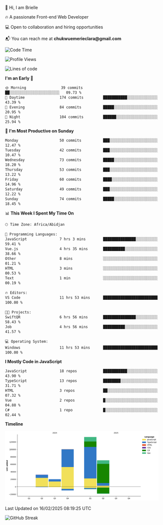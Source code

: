 <div align="left">
  <p>👋 Hi, I am Brielle</p>
  <p>🔥 A passionate Front-end Web Developer</p>
  <p>💻 Open to collaboration and hiring opportunities</p>
  <p>📬 You can reach me at <strong>chukwuemerieclara@gmail.com</strong></p>
</div>


 
 <!--START_SECTION:waka-->
![Code Time](http://img.shields.io/badge/Code%20Time-482%20hrs%204%20mins-blue)

![Profile Views](http://img.shields.io/badge/Profile%20Views-0-blue)

![Lines of code](https://img.shields.io/badge/From%20Hello%20World%20I%27ve%20Written-292.0%20thousand%20lines%20of%20code-blue)

**I'm an Early 🐤** 

```text
🌞 Morning                39 commits          ██░░░░░░░░░░░░░░░░░░░░░░░   09.73 % 
🌆 Daytime                174 commits         ███████████░░░░░░░░░░░░░░   43.39 % 
🌃 Evening                84 commits          █████░░░░░░░░░░░░░░░░░░░░   20.95 % 
🌙 Night                  104 commits         ██████░░░░░░░░░░░░░░░░░░░   25.94 % 
```
📅 **I'm Most Productive on Sunday** 

```text
Monday                   50 commits          ███░░░░░░░░░░░░░░░░░░░░░░   12.47 % 
Tuesday                  42 commits          ███░░░░░░░░░░░░░░░░░░░░░░   10.47 % 
Wednesday                73 commits          █████░░░░░░░░░░░░░░░░░░░░   18.20 % 
Thursday                 53 commits          ███░░░░░░░░░░░░░░░░░░░░░░   13.22 % 
Friday                   60 commits          ████░░░░░░░░░░░░░░░░░░░░░   14.96 % 
Saturday                 49 commits          ███░░░░░░░░░░░░░░░░░░░░░░   12.22 % 
Sunday                   74 commits          █████░░░░░░░░░░░░░░░░░░░░   18.45 % 
```


📊 **This Week I Spent My Time On** 

```text
🕑︎ Time Zone: Africa/Abidjan

💬 Programming Languages: 
JavaScript               7 hrs 3 mins        ███████████████░░░░░░░░░░   59.41 % 
Vue.js                   4 hrs 35 mins       ██████████░░░░░░░░░░░░░░░   38.66 % 
Other                    8 mins              ░░░░░░░░░░░░░░░░░░░░░░░░░   01.21 % 
HTML                     3 mins              ░░░░░░░░░░░░░░░░░░░░░░░░░   00.53 % 
Text                     1 min               ░░░░░░░░░░░░░░░░░░░░░░░░░   00.19 % 

🔥 Editors: 
VS Code                  11 hrs 53 mins      █████████████████████████   100.00 % 

🐱‍💻 Projects: 
SwiftQR                  6 hrs 56 mins       ███████████████░░░░░░░░░░   58.43 % 
Job                      4 hrs 56 mins       ██████████░░░░░░░░░░░░░░░   41.57 % 

💻 Operating System: 
Windows                  11 hrs 53 mins      █████████████████████████   100.00 % 
```

**I Mostly Code in JavaScript** 

```text
JavaScript               18 repos            ███████████░░░░░░░░░░░░░░   43.90 % 
TypeScript               13 repos            ████████░░░░░░░░░░░░░░░░░   31.71 % 
HTML                     3 repos             ██░░░░░░░░░░░░░░░░░░░░░░░   07.32 % 
Vue                      2 repos             █░░░░░░░░░░░░░░░░░░░░░░░░   04.88 % 
C#                       1 repo              █░░░░░░░░░░░░░░░░░░░░░░░░   02.44 % 
```



**Timeline**

![Lines of Code chart](https://raw.githubusercontent.com/Brielle28/Brielle28/main/assets/bar_graph.png)


 Last Updated on 16/02/2025 08:19:25 UTC
<!--END_SECTION:waka-->

![GitHub Streak](https://github-readme-streak-stats.herokuapp.com/?user=Brielle28)



